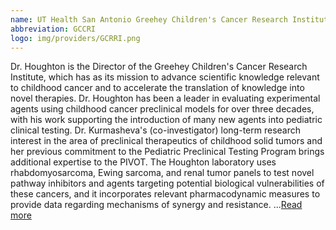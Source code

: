 ```yaml
---
name: UT Health San Antonio Greehey Children's Cancer Research Institute
abbreviation: GCCRI
logo: img/providers/GCRRI.png
---
```


Dr. Houghton is the Director of the Greehey Children's Cancer Research Institute, which has as its mission to advance scientific knowledge relevant to childhood cancer and to accelerate the translation of knowledge into novel therapies. Dr. Houghton has been a leader in evaluating experimental agents using childhood cancer preclinical models for over three decades, with his work supporting the introduction of many new agents into pediatric clinical testing. Dr. Kurmasheva's (co-investigator) long-term research interest in the area of preclinical therapeutics of childhood solid tumors and her previous commitment to the Pediatric Preclinical Testing Program brings additional expertise to the PIVOT. The Houghton laboratory uses rhabdomyosarcoma, Ewing sarcoma, and renal tumor panels to test novel pathway inhibitors and agents targeting potential biological vulnerabilities of these cancers, and it incorporates relevant pharmacodynamic measures to provide data regarding mechanisms of synergy and resistance. ...[Read more](http://www.ccri.uthscsa.edu)
